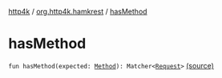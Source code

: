 [http4k](../index.md) / [org.http4k.hamkrest](index.md) / [hasMethod](./has-method.md)

# hasMethod

`fun hasMethod(expected: `[`Method`](../org.http4k.core/-method/index.md)`): Matcher<`[`Request`](../org.http4k.core/-request/index.md)`>` [(source)](https://github.com/http4k/http4k/blob/master/http4k-testing-hamkrest/src/main/kotlin/org/http4k/hamkrest/request.kt#L32)